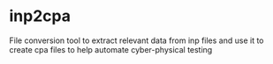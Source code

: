# inp2cpa
File conversion tool to extract relevant data from inp files and use it to create cpa files to help automate cyber-physical testing

